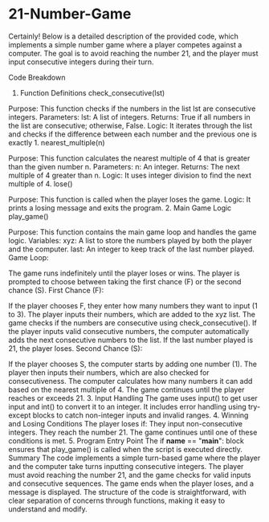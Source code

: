 # 21-Number-Game
Certainly! Below is a detailed description of the provided code, which implements a simple number game where a player competes against a computer. The goal is to avoid reaching the number 21, and the player must input consecutive integers during their turn.

Code Breakdown
1. Function Definitions
check_consecutive(lst)

Purpose: This function checks if the numbers in the list lst are consecutive integers.
Parameters:
lst: A list of integers.
Returns:
True if all numbers in the list are consecutive; otherwise, False.
Logic: It iterates through the list and checks if the difference between each number and the previous one is exactly 1.
nearest_multiple(n)

Purpose: This function calculates the nearest multiple of 4 that is greater than the given number n.
Parameters:
n: An integer.
Returns:
The next multiple of 4 greater than n.
Logic: It uses integer division to find the next multiple of 4.
lose()

Purpose: This function is called when the player loses the game.
Logic: It prints a losing message and exits the program.
2. Main Game Logic
play_game()

Purpose: This function contains the main game loop and handles the game logic.
Variables:
xyz: A list to store the numbers played by both the player and the computer.
last: An integer to keep track of the last number played.
Game Loop:

The game runs indefinitely until the player loses or wins.
The player is prompted to choose between taking the first chance (F) or the second chance (S).
First Chance (F):

If the player chooses F, they enter how many numbers they want to input (1 to 3).
The player inputs their numbers, which are added to the xyz list.
The game checks if the numbers are consecutive using check_consecutive().
If the player inputs valid consecutive numbers, the computer automatically adds the next consecutive numbers to the list.
If the last number played is 21, the player loses.
Second Chance (S):

If the player chooses S, the computer starts by adding one number (1).
The player then inputs their numbers, which are also checked for consecutiveness.
The computer calculates how many numbers it can add based on the nearest multiple of 4.
The game continues until the player reaches or exceeds 21.
3. Input Handling
The game uses input() to get user input and int() to convert it to an integer.
It includes error handling using try-except blocks to catch non-integer inputs and invalid ranges.
4. Winning and Losing Conditions
The player loses if:
They input non-consecutive integers.
They reach the number 21.
The game continues until one of these conditions is met.
5. Program Entry Point
The if __name__ == "__main__": block ensures that play_game() is called when the script is executed directly.
Summary
The code implements a simple turn-based game where the player and the computer take turns inputting consecutive integers. The player must avoid reaching the number 21, and the game checks for valid inputs and consecutive sequences. The game ends when the player loses, and a message is displayed. The structure of the code is straightforward, with clear separation of concerns through functions, making it easy to understand and modify.
